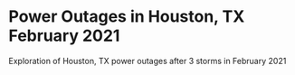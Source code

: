 # Power Outages in Houston, TX February 2021

Exploration of Houston, TX power outages after 3 storms in February 2021 
